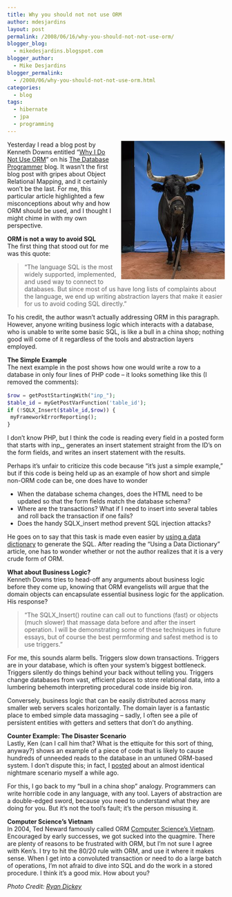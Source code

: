 ```yaml
---
title: Why you should not not use ORM
author: mdesjardins
layout: post
permalink: /2008/06/16/why-you-should-not-not-use-orm/
blogger_blog:
  - mikedesjardins.blogspot.com
blogger_author:
  - Mike Desjardins
blogger_permalink:
  - /2008/06/why-you-should-not-not-use-orm.html
categories:
  - blog
tags:
  - hibernate
  - jpa
  - programming
---
```

<p>
<img style="margin: 0pt 0pt 10px 10px; float: right; cursor: pointer;" src="/assets/images/2522766037_44d8e2e709-731749.jpg" alt="" border="0" />
</p>

Yesterday I read a blog post by Kenneth Downs entitled &#8220;[Why I Do Not Use ORM][1]&#8221; on his [The Database Programmer][2] blog. It wasn&#8217;t the first blog post with gripes about Object Relational Mapping, and it certainly won&#8217;t be the last. For me, this particular article highlighted a few misconceptions about why and how ORM should be used, and I thought I might chime in with my own perspective.

<span style="font-weight: bold;">ORM is not a way to avoid SQL</span>  
The first thing that stood out for me was this quote:  
> &#8220;The language SQL is the most widely supported, implemented, and used way to connect to databases. But since most of us have long lists of complaints about the language, we end up writing abstraction layers that make it easier for us to avoid coding SQL directly.&#8221;


To his credit, the author wasn&#8217;t actually addressing ORM in this paragraph. However, anyone writing business logic which interacts with a database, who is unable to write some basic SQL, is like a bull in a china shop; nothing good will come of it regardless of the tools and abstraction layers employed.

<span style="font-weight: bold;">The Simple Example</span>  
The next example in the post shows how one would write a row to a database in only four lines of PHP code &#8211; it looks something like this (I removed the comments):

```php
$row = getPostStartingWith("inp_");
$table_id = myGetPostVarFunction('table_id');
if (!SQLX_Insert($table_id,$row)) {
 myFrameworkErrorReporting();
}
```

I don&#8217;t know PHP, but I think the code is reading every field in a posted form that starts with inp_, generates an insert statement straight from the ID&#8217;s on the form fields, and writes an insert statement with the results.

Perhaps it&#8217;s unfair to criticize this code because &#8220;it&#8217;s just a simple example,&#8221; but if this code is being held up as an example of how short and simple non-ORM code can be, one does have to wonder 
*   When the database schema changes, does the HTML need to be updated so that the form fields match the database schema?
*   Where are the transactions? What if I need to insert into several tables and roll back the transaction if one fails?
*   Does the handy SQLX_insert method prevent SQL injection attacks?

He goes on to say that this task is made even easier by [using a data dictionary][3] to generate the SQL. After reading the &#8220;Using a Data Dictionary&#8221; article, one has to wonder whether or not the author realizes that it is a very crude form of ORM.

<span style="font-weight: bold;">What about Business Logic?</span>  
Kenneth Downs tries to head-off any arguments about business logic before they come up, knowing that ORM evangelists will argue that the domain objects can encapsulate essential business logic for the application. His response?  
> &#8220;The SQLX_Insert() routine can call out to functions (fast) or objects (much slower) that massage data before and after the insert operation. I will be demonstrating some of these techniques in future essays, but of course the best permforming and safest method is to use triggers.&#8221;


For me, this sounds alarm bells. Triggers slow down transactions. Triggers are in your database, which is often your system&#8217;s biggest bottleneck. Triggers silently do things behind your back without telling you. Triggers change databases from vast, efficient places to store relational data, into a lumbering behemoth interpreting procedural code inside big iron.

Conversely, business logic that can be easily distributed across many smaller web servers scales horizontally. The domain layer is a fantastic place to embed simple data massaging &#8211; sadly, I often see a pile of persistent entities with getters and setters that don&#8217;t do anything.

<span style="font-weight: bold;">Counter Example: The Disaster Scenario</span>  
Lastly, Ken (can I call him that? What is the ettiquite for this sort of thing, anyway?) shows an example of a piece of code that is likely to cause hundreds of unneeded reads to the database in an untuned ORM-based system. I don&#8217;t dispute this; in fact, I [posted][4] about an almost identical nightmare scenario myself a while ago.

For this, I go back to my &#8220;bull in a china shop&#8221; analogy. Programmers can write horrible code in any language, with any tool. Layers of abstraction are a double-edged sword, because you need to understand what they are doing for you. But it&#8217;s not the tool&#8217;s fault; it&#8217;s the person misusing it.

<span style="font-weight: bold;">Computer Science&#8217;s Vietnam</span>  
In 2004, Ted Neward famously called ORM [Computer Science&#8217;s Vietnam][5]. Encouraged by early successes, we got sucked into the quagmire. There are plenty of reasons to be frustrated with ORM, but I&#8217;m not sure I agree with Ken&#8217;s. I try to hit the 80/20 rule with ORM, and use it where it makes sense. When I get into a convoluted transaction or need to do a large batch of operations, I&#8217;m not afraid to dive into SQL and do the work in a stored procedure. I think it&#8217;s a good mix. How about you?

<span style="font-style: italic;">Photo Credit: </span><a style="font-style: italic;" href="http://www.flickr.com/people/meesterdickey/">Ryan Dickey</a>

 [1]: http://database-programmer.blogspot.com/2008/06/why-i-do-not-use-orm.html
 [2]: http://database-programmer.blogspot.com/
 [3]: http://database-programmer.blogspot.com/2008/06/using-data-dictionary.html
 [4]: http://mikedesjardins.net/blog/2008/03/pizza-shop-2-totaling-jpa-order-use.html
 [5]: http://blogs.tedneward.com/2006/06/26/The+Vietnam+Of+Computer+Science.aspx